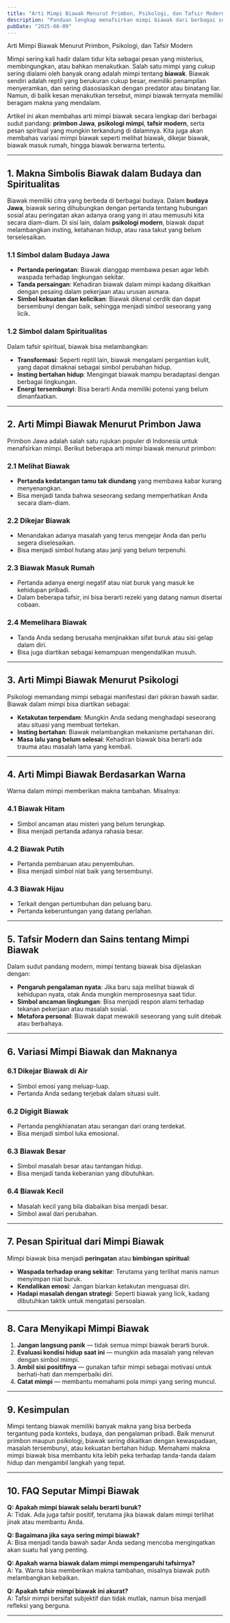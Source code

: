 ```yaml
---
title: "Arti Mimpi Biawak Menurut Primbon, Psikologi, dan Tafsir Modern"
description: "Panduan lengkap menafsirkan mimpi biawak dari berbagai sudut pandang, mulai dari primbon Jawa, psikologi mimpi, hingga simbolisme modern. Cocok untuk Anda yang penasaran dengan pesan di balik mimpi tentang biawak."
pubDate: "2025-08-09"
---
```


 Arti Mimpi Biawak Menurut Primbon, Psikologi, dan Tafsir Modern

Mimpi sering kali hadir dalam tidur kita sebagai pesan yang misterius, membingungkan, atau bahkan menakutkan. Salah satu mimpi yang cukup sering dialami oleh banyak orang adalah mimpi tentang **biawak**. Biawak sendiri adalah reptil yang berukuran cukup besar, memiliki penampilan menyeramkan, dan sering diasosiasikan dengan predator atau binatang liar. Namun, di balik kesan menakutkan tersebut, mimpi biawak ternyata memiliki beragam makna yang mendalam.

Artikel ini akan membahas arti mimpi biawak secara lengkap dari berbagai sudut pandang: **primbon Jawa**, **psikologi mimpi**, **tafsir modern**, serta pesan spiritual yang mungkin terkandung di dalamnya. Kita juga akan membahas variasi mimpi biawak seperti melihat biawak, dikejar biawak, biawak masuk rumah, hingga biawak berwarna tertentu.

---

## 1. Makna Simbolis Biawak dalam Budaya dan Spiritualitas

Biawak memiliki citra yang berbeda di berbagai budaya. Dalam **budaya Jawa**, biawak sering dihubungkan dengan pertanda tentang hubungan sosial atau peringatan akan adanya orang yang iri atau memusuhi kita secara diam-diam. Di sisi lain, dalam **psikologi modern**, biawak dapat melambangkan insting, ketahanan hidup, atau rasa takut yang belum terselesaikan.

### 1.1 Simbol dalam Budaya Jawa
- **Pertanda peringatan**: Biawak dianggap membawa pesan agar lebih waspada terhadap lingkungan sekitar.
- **Tanda persaingan**: Kehadiran biawak dalam mimpi kadang dikaitkan dengan pesaing dalam pekerjaan atau urusan asmara.
- **Simbol kekuatan dan kelicikan**: Biawak dikenal cerdik dan dapat bersembunyi dengan baik, sehingga menjadi simbol seseorang yang licik.

### 1.2 Simbol dalam Spiritualitas
Dalam tafsir spiritual, biawak bisa melambangkan:
- **Transformasi**: Seperti reptil lain, biawak mengalami pergantian kulit, yang dapat dimaknai sebagai simbol perubahan hidup.
- **Insting bertahan hidup**: Mengingat biawak mampu beradaptasi dengan berbagai lingkungan.
- **Energi tersembunyi**: Bisa berarti Anda memiliki potensi yang belum dimanfaatkan.

---

## 2. Arti Mimpi Biawak Menurut Primbon Jawa

Primbon Jawa adalah salah satu rujukan populer di Indonesia untuk menafsirkan mimpi. Berikut beberapa arti mimpi biawak menurut primbon:

### 2.1 Melihat Biawak
- **Pertanda kedatangan tamu tak diundang** yang membawa kabar kurang menyenangkan.
- Bisa menjadi tanda bahwa seseorang sedang memperhatikan Anda secara diam-diam.

### 2.2 Dikejar Biawak
- Menandakan adanya masalah yang terus mengejar Anda dan perlu segera diselesaikan.
- Bisa menjadi simbol hutang atau janji yang belum terpenuhi.

### 2.3 Biawak Masuk Rumah
- Pertanda adanya energi negatif atau niat buruk yang masuk ke kehidupan pribadi.
- Dalam beberapa tafsir, ini bisa berarti rezeki yang datang namun disertai cobaan.

### 2.4 Memelihara Biawak
- Tanda Anda sedang berusaha menjinakkan sifat buruk atau sisi gelap dalam diri.
- Bisa juga diartikan sebagai kemampuan mengendalikan musuh.

---

## 3. Arti Mimpi Biawak Menurut Psikologi

Psikologi memandang mimpi sebagai manifestasi dari pikiran bawah sadar. Biawak dalam mimpi bisa diartikan sebagai:
- **Ketakutan terpendam**: Mungkin Anda sedang menghadapi seseorang atau situasi yang membuat tertekan.
- **Insting bertahan**: Biawak melambangkan mekanisme pertahanan diri.
- **Masa lalu yang belum selesai**: Kehadiran biawak bisa berarti ada trauma atau masalah lama yang kembali.

---

## 4. Arti Mimpi Biawak Berdasarkan Warna

Warna dalam mimpi memberikan makna tambahan. Misalnya:

### 4.1 Biawak Hitam
- Simbol ancaman atau misteri yang belum terungkap.
- Bisa menjadi pertanda adanya rahasia besar.

### 4.2 Biawak Putih
- Pertanda pembaruan atau penyembuhan.
- Bisa menjadi simbol niat baik yang tersembunyi.

### 4.3 Biawak Hijau
- Terkait dengan pertumbuhan dan peluang baru.
- Pertanda keberuntungan yang datang perlahan.

---

## 5. Tafsir Modern dan Sains tentang Mimpi Biawak

Dalam sudut pandang modern, mimpi tentang biawak bisa dijelaskan dengan:
- **Pengaruh pengalaman nyata**: Jika baru saja melihat biawak di kehidupan nyata, otak Anda mungkin memprosesnya saat tidur.
- **Simbol ancaman lingkungan**: Bisa menjadi respon alami terhadap tekanan pekerjaan atau masalah sosial.
- **Metafora personal**: Biawak dapat mewakili seseorang yang sulit ditebak atau berbahaya.

---

## 6. Variasi Mimpi Biawak dan Maknanya

### 6.1 Dikejar Biawak di Air
- Simbol emosi yang meluap-luap.
- Pertanda Anda sedang terjebak dalam situasi sulit.

### 6.2 Digigit Biawak
- Pertanda pengkhianatan atau serangan dari orang terdekat.
- Bisa menjadi simbol luka emosional.

### 6.3 Biawak Besar
- Simbol masalah besar atau tantangan hidup.
- Bisa menjadi tanda keberanian yang dibutuhkan.

### 6.4 Biawak Kecil
- Masalah kecil yang bila diabaikan bisa menjadi besar.
- Simbol awal dari perubahan.

---

## 7. Pesan Spiritual dari Mimpi Biawak

Mimpi biawak bisa menjadi **peringatan** atau **bimbingan spiritual**:
- **Waspada terhadap orang sekitar**: Terutama yang terlihat manis namun menyimpan niat buruk.
- **Kendalikan emosi**: Jangan biarkan ketakutan menguasai diri.
- **Hadapi masalah dengan strategi**: Seperti biawak yang licik, kadang dibutuhkan taktik untuk mengatasi persoalan.

---

## 8. Cara Menyikapi Mimpi Biawak

1. **Jangan langsung panik** — tidak semua mimpi biawak berarti buruk.
2. **Evaluasi kondisi hidup saat ini** — mungkin ada masalah yang relevan dengan simbol mimpi.
3. **Ambil sisi positifnya** — gunakan tafsir mimpi sebagai motivasi untuk berhati-hati dan memperbaiki diri.
4. **Catat mimpi** — membantu memahami pola mimpi yang sering muncul.

---

## 9. Kesimpulan

Mimpi tentang biawak memiliki banyak makna yang bisa berbeda tergantung pada konteks, budaya, dan pengalaman pribadi. Baik menurut primbon maupun psikologi, biawak sering dikaitkan dengan kewaspadaan, masalah tersembunyi, atau kekuatan bertahan hidup. Memahami makna mimpi biawak bisa membantu kita lebih peka terhadap tanda-tanda dalam hidup dan mengambil langkah yang tepat.

---

## 10. FAQ Seputar Mimpi Biawak

**Q: Apakah mimpi biawak selalu berarti buruk?**  
A: Tidak. Ada juga tafsir positif, terutama jika biawak dalam mimpi terlihat jinak atau membantu Anda.

**Q: Bagaimana jika saya sering mimpi biawak?**  
A: Bisa menjadi tanda bawah sadar Anda sedang mencoba mengingatkan akan suatu hal yang penting.

**Q: Apakah warna biawak dalam mimpi mempengaruhi tafsirnya?**  
A: Ya. Warna bisa memberikan makna tambahan, misalnya biawak putih melambangkan kebaikan.

**Q: Apakah tafsir mimpi biawak ini akurat?**  
A: Tafsir mimpi bersifat subjektif dan tidak mutlak, namun bisa menjadi refleksi yang berguna.

---
